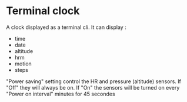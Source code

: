 # Terminal clock

A clock displayed as a terminal cli. 
It can display : 
- time
- date
- altitude
- hrm
- motion
- steps


"Power saving" setting control the HR and pressure (altitude) sensors. 
If "Off" they will always be on. 
If "On" the sensors will be turned on every "Power on interval" minutes for 45 secondes
